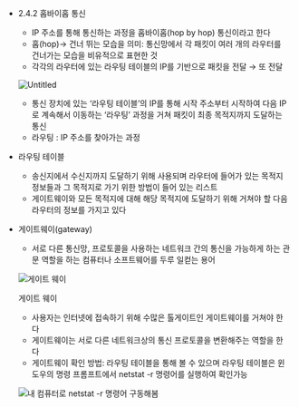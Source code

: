 - 2.4.2 홉바이홉 통신
    - IP 주소를 통해 통신하는 과정을 홉바이홉(hop by hop) 통신이라고 한다
    - 홉(hop)→ 건너 뛰는 모습을 의미: 통신망에서 각 패킷이 여러 개의 라우터를 건너가는 모습을 비유적으로 표현한 것
    - 각각의 라우터에 있는 라우팅 테이블의 IP를 기반으로 패킷을 전달 → 또 전달
    
    ![Untitled](https://prod-files-secure.s3.us-west-2.amazonaws.com/62984851-e23b-4643-9902-79e0f1f4f195/e052cd25-875d-494d-ba79-6f795ea7994f/Untitled.png)
    
    - 통신 장치에 있는 ‘라우팅 테이블’의 IP를 통해 시작 주소부터 시작하여 다음 IP로 계속해서 이동하는 ‘라우팅’ 과정을 거쳐 패킷이 최종 목적지까지 도달하는 통신
    - 라우팅 : IP 주소를 찾아가는 과정
- 라우팅 테이블
    - 송신지에서 수신지까지 도달하기 위해 사용되며 라우터에 들어가 있는 목적지 정보들과 그 목적지로 가기 위한 방법이 들어 있는 리스트
    - 게이트웨이와 모든 목적지에 대해 해당 목적지에 도달하기 위해 거쳐야 할 다음 라우터의 정보를 가지고 있다
- 게이트웨이(gateway)
    - 서로 다른 통신망, 프로토콜을 사용하는 네트워크 간의 통신을 가능하게 하는 관문 역할을 하는 컴퓨터나 소프트웨어를 두루 일컫는 용어
    
    ![게이트 웨이](https://prod-files-secure.s3.us-west-2.amazonaws.com/62984851-e23b-4643-9902-79e0f1f4f195/ea44e0bb-f393-4414-a42e-86c80133abed/Untitled.png)
    
    게이트 웨이
    
    - 사용자는 인터넷에 접속하기 위해 수많은 톨게이트인 게이트웨이를 거쳐야 한다
    - 게이트웨이는 서로 다른 네트워크상의 통신 프로토콜을 변환해주는 역할을 한다
    - 게이트웨이 확인 방법: 라우팅 테이블을 통해 볼 수 있으며 라우팅 테이블은 윈도우의 명령 프롬프트에서 netstat -r 명령어를 실행하여 확인가능
    
    ![내 컴퓨터로 netstat -r 명령어 구동해봄 ](https://prod-files-secure.s3.us-west-2.amazonaws.com/62984851-e23b-4643-9902-79e0f1f4f195/50090848-7133-4d59-b112-b0929a54e063/Untitled.png)
    

    
